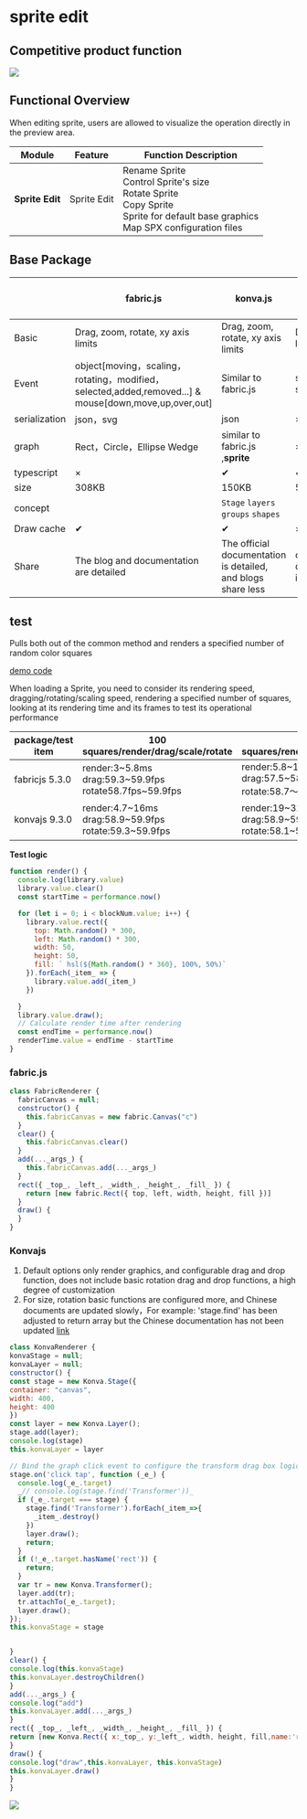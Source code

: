 # sprite edit

## Competitive product function

![](static/ZGsTbtgrooicnSxwQg5cYcZnnpf.png)

## Functional Overview

When editing sprite, users are allowed to visualize the operation directly in the preview area.

|**Module**  |**Feature** |**Function Description**                                                                         |
| --------------- | ------------------ | ------------------------------------------------------------------------------------------ |
| **Sprite Edit** | Sprite Edit           |  Rename Sprite<br> Control Sprite's size<br> Rotate Sprite <br> Copy Sprite<br> Sprite for default base graphics <br>Map SPX configuration files |



## Base Package

|            | **fabric.js**                 | **konva.js**                                           | **react-draggable （scratch）** |
| ---------- | ----------------------------- | ------------------------------------------------------ | ------------------------------- |
| Basic| Drag, zoom, rotate, xy axis limits | Drag, zoom, rotate, xy axis limits| Drag,xy axis limits|
| Event| object[moving，scaling，rotating，modified，selected,added,removed...] & mouse[down,move,up,over,out]|Similar to fabric.js| start,drap, stop|
| serialization     | json，svg|                                     json|×|
| graph       | Rect，Circle，Ellipse Wedge|similar to fabric.js ,**sprite**                                               |×|
| typescript |×|✔|✔|
| size      | 308KB| 150KB| 50KB|
|  concept  || `Stage` `layers` `groups` `shapes` |                                 |
| Draw cache|✔| ✔| ×|
| Share      | The blog and documentation are detailed|The official documentation is detailed, and blogs share less| official documentation is detailed|





## test
Pulls both out of the common method and renders a specified number of random color squares
 

[demo code](https://github.com/luoliwoshang/canvas-library-performance)


When loading a Sprite, you need to consider its rendering speed, dragging/rotating/scaling speed, rendering a specified number of squares, looking at its rendering time and its frames to test its operational performance

| package/test item   |100 squares/render/drag/scale/rotate|200 squares/render/drag/scale/rotate|        500 squares/render/drag/scale/rotate|
|----------------|--------------------------------------------------|--------------------------------------------------|----------------------------------------------|
| fabricjs 5.3.0 | render:3~5.8ms<br>drag:59.3~59.9fps<br>rotate58.7fps~59.9fps | render:5.8~13ms<br>drag:57.5~58.7fps<br>rotate:58.7～59.9fps | render:15.8~19ms<br>drag:37.2~48fps<br>rotate:48.0~52fps |
| konvajs  9.3.0 | render:4.7~16ms<br>drag:58.9~59.9fps<br>rotate:59.3~59.9fps  | render:19~31ms<br>drag:58.9~59.9fps<br>rotate:58.1~59.9fps   | render41～93ms<br>drag:55~59.9fps<br>rotate:55.3~59.9fps |


**Test logic**

```javascript
function render() {
  console.log(library.value)
  library.value.clear()
  const startTime = performance.now()

  for (let i = 0; i < blockNum.value; i++) {
    library.value.rect({
      top: Math.random() * 300,
      left: Math.random() * 300,
      width: 50,
      height: 50,
      fill: ` hsl(${Math.random() * 360}, 100%, 50%)` 
    }).forEach(_item_ => {
      library.value.add(_item_)
    })

  }
  library.value.draw();
  // Calculate render time after rendering
  const endTime = performance.now()
  renderTime.value = endTime - startTime
}
```

### fabric.js

```javascript
class FabricRenderer {
  fabricCanvas = null;
  constructor() {
    this.fabricCanvas = new fabric.Canvas("c")
  }
  clear() {
    this.fabricCanvas.clear()
  }
  add(..._args_) {
    this.fabricCanvas.add(..._args_)
  }
  rect({ _top_, _left_, _width_, _height_, _fill_ }) {
    return [new fabric.Rect({ top, left, width, height, fill })]
  }
  draw() {
  }
}
```

### Konvajs

1. Default options only render graphics, and configurable drag and drop function, does not include basic rotation drag and drop functions, a high degree of customization
2. For size, rotation basic functions are configured more, and Chinese documents are updated slowly，For example: 'stage.find' has been adjusted to return array but the Chinese documentation has not been updated [link](http://konvajs-doc.bluehymn.com/docs/select_and_transform/Basic_demo.html)

```javascript
class KonvaRenderer {
konvaStage = null;
konvaLayer = null;
constructor() {
const stage = new Konva.Stage({
container: "canvas",
width: 400,
height: 400
})
const layer = new Konva.Layer();
stage.add(layer);
console.log(stage)
this.konvaLayer = layer

// Bind the graph click event to configure the transform drag box logic
stage.on('click tap', function (_e_) {
  console.log(_e_.target)
  _// console.log(stage.find('Transformer'))_
  if (_e_.target === stage) {
    stage.find('Transformer').forEach(_item_=>{
      _item_.destroy()
    })
    layer.draw();
    return;
  }
  if (!_e_.target.hasName('rect')) {
    return;
  }
  var tr = new Konva.Transformer();
  layer.add(tr);
  tr.attachTo(_e_.target);
  layer.draw();
});
this.konvaStage = stage


}
clear() {
console.log(this.konvaStage)
this.konvaLayer.destroyChildren()
}
add(..._args_) {
console.log("add")
this.konvaLayer.add(..._args_)
}
rect({ _top_, _left_, _width_, _height_, _fill_ }) {
return [new Konva.Rect({ x:_top_, y:_left_, width, height, fill,name:'rect',draggable:true})]
}
draw() {
console.log("draw",this.konvaLayer, this.konvaStage)
this.konvaLayer.draw()
}
}

```



![](static/DVxkbGZJKowV6ax7y8HcSHL4nre.png)




